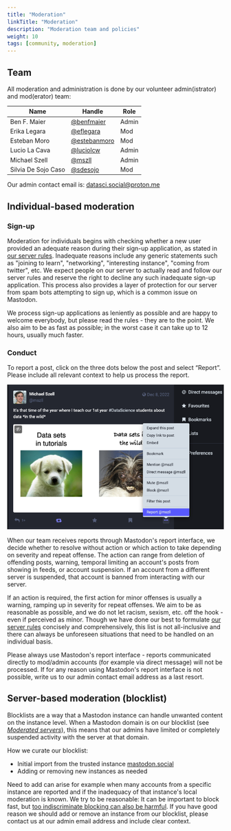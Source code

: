 ```yaml
---
title: "Moderation"
linkTitle: "Moderation"
description: "Moderation team and policies"
weight: 10
tags: [community, moderation]
---
```


## Team
All moderation and administration is done by our volunteer admin(istrator) and mod(erator) team: 

|Name | Handle  | Role|
--- | --- | ---|
Ben F. Maier| [@benfmaier](https://datasci.social/@benfmaier) | Admin
Erika Legara| [@eflegara](https://datasci.social/@eflegara) | Mod
Esteban Moro| [@estebanmoro](https://datasci.social/@estebanmoro) | Mod
Lucio La Cava| [@luciolcw](https://datasci.social/@luciolcw) | Admin
Michael Szell| [@mszll](https://datasci.social/@mszll) | Admin
Silvia De Sojo Caso| [@sdesojo](https://datasci.social/@sdesojo) | Mod

Our admin contact email is: datasci.social@proton.me

## Individual-based moderation

### Sign-up
Moderation for individuals begins with checking whether a new user provided an adequate reason during their sign-up application, as stated in [our server rules](/docs/server-rules). Inadequate reasons include any generic statements such as "joining to learn", "networking", "interesting instance", "coming from twitter", etc. We expect people on our server to actually read and follow our server rules and reserve the right to decline any such inadequate sign-up application. This process also provides a layer of protection for our server from spam bots attempting to sign up, which is a common issue on Mastodon. 

We process sign-up applications as leniently as possible and are happy to welcome everybody, but please read the rules - they are to the point. We also aim to be as fast as possible; in the worst case it can take up to 12 hours, usually much faster.

### Conduct
To report a post, click on the three dots below the post and select “Report”. Please include all relevant context to help us process the report.

![How to report a post](/images/reportpost.png "How to report a post")

When our team receives reports through Mastodon's report interface, we decide whether to resolve without action or which action to take depending on severity and repeat offense. The action can range from deletion of offending posts, warning, temporal limiting an account's posts from showing in feeds, or account suspension. If an account from a different server is suspended, that account is banned from interacting with our server.

If an action is required, the first action for minor offenses is usually a warning, ramping up in severity for repeat offenses. We aim to be as reasonable as possible, and we do not let racism, sexism, etc. off the hook - even if perceived as minor. Though we have done our best to formulate [our server rules](/docs/server-rules) concisely and comprehensively, this list is not all-inclusive and there can always be unforeseen situations that need to be handled on an individual basis.

Please always use Mastodon's report interface - reports communicated directly to mod/admin accounts (for example via direct message) will not be processed. If for any reason using Mastodon's report interface is not possible, write us to our admin contact email address as a last resort.


## Server-based moderation (blocklist)
Blocklists are a way that a Mastodon instance can handle unwanted content on the instance level. When a Mastodon domain is on our blocklist (see [*Moderated servers*](https://datasci.social/about)), this means that our admins have limited or completely suspended activity with the server at that domain.

How we curate our blocklist:
- Initial import from the trusted instance [mastodon.social](https://mastodon.social/about)
- Adding or removing new instances as needed

Need to add can arise for example when many accounts from a specific instance are reported and if the inadequacy of that instance's local moderation is known. We try to be reasonable: It can be important to block fast, but [too indiscriminate blocking can also be harmful](https://blog.codeberg.org/how-blocklists-prevent-the-internet-to-be-decentralized-and-safe.html). If you have good reason we should add or remove an instance from our blocklist, please contact us at our admin email address and include clear context.

